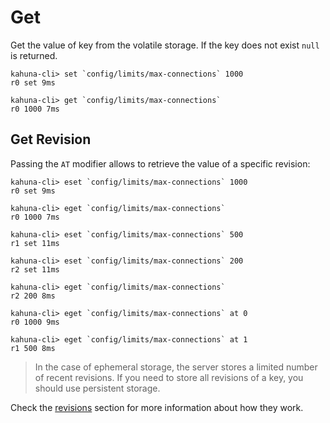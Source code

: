 
# Get

Get the value of key from the volatile storage. If the key does not exist `null` is returned. 

```visual-basic
kahuna-cli> set `config/limits/max-connections` 1000
r0 set 9ms

kahuna-cli> get `config/limits/max-connections`
r0 1000 7ms
```

## Get Revision

Passing the `AT` modifier allows to retrieve the value of a specific revision:

```visual-basic
kahuna-cli> eset `config/limits/max-connections` 1000
r0 set 9ms

kahuna-cli> eget `config/limits/max-connections`
r0 1000 7ms

kahuna-cli> eset `config/limits/max-connections` 500
r1 set 11ms

kahuna-cli> eset `config/limits/max-connections` 200
r2 set 11ms

kahuna-cli> eget `config/limits/max-connections`
r2 200 8ms

kahuna-cli> eget `config/limits/max-connections` at 0
r0 1000 9ms

kahuna-cli> eget `config/limits/max-connections` at 1
r1 500 8ms
```

> In the case of ephemeral storage, the server stores a limited number of recent revisions. If you need to store all revisions of a key, you should use persistent storage.

Check the [revisions](../../distributed-keyvalue-store/revisions) section for more information about how they work.